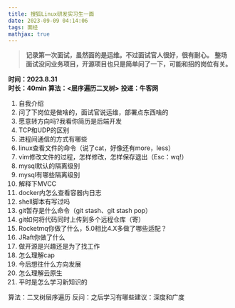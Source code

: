 ```yaml
---
title: 搜狐Linux研发实习生一面
date: 2023-09-09 04:14:06
tags: 面经
mathjax: true
---
```

> **记录第一次面试，虽然面的是运维。不过面试官人很好，很有耐心。**
> **整场面试没问业务项目，开源项目也只是简单问了一下，可能和招的岗位有关。**

**时间：2023.8.31**   
**时长：40min**
**算法：<层序遍历二叉树>**
**投递：牛客网**

1. 自我介绍
2. 问了下岗位是做啥的，面试官说运维，部署点东西啥的
3. 愿意转方向吗?我看你简历是后端开发
4. TCP和UDP的区别
5. 进程间通信的方式有哪些
6. linux查看文件的命令（说了cat，好像还有more，less）
7. vim修改文件的过程，怎样修改，怎样保存退出（Esc：wq!）
8. mysql默认的隔离级别
9. mysql有哪些隔离级别
10. 解释下MVCC
11. docker内怎么查看容器内日志
12. shell脚本有写过吗
13. git暂存是什么命令（git stash、git stash pop）
14. git如何将代码同时上传到多个远程仓库（寄）
15. Rocketmq你做了什么，5.0相比4.X多做了哪些适配？
16. JRaft你做了什么
17. 做开源是兴趣还是为了找工作
18. 怎么理解cap
19. 今后想往什么方向发展
20. 怎么理解云原生
21. 平时是怎么学习新知识的

算法：二叉树层序遍历
反问：之后学习有哪些建议：深度和广度
